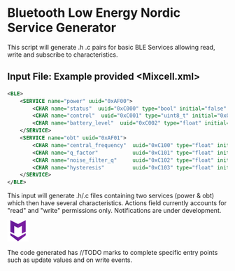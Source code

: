 # Bluetooth Low Energy Nordic Service Generator
This script will generate .h .c pairs for basic BLE Services allowing read, write and subscribe to characteristics.

## Input File: Example provided <Mixcell.xml>
```xml
<BLE>
    <SERVICE name="power" uuid="0xAF00">
        <CHAR name="status"  uuid="0xC000" type="bool" initial="false" actions="r"></CHAR>
        <CHAR name="control"  uuid="0xC001" type="uint8_t" initial="0x00" actions="rw"></CHAR>
        <CHAR name="battery_level"  uuid="0xC002" type="float" initial="0.0" actions="rw"></CHAR>
    </SERVICE>
    <SERVICE name="obt" uuid="0xAF01">
        <CHAR name="central_frequency"  uuid="0xC100" type="float" initial="1000.0" actions="rw"></CHAR>
        <CHAR name="q_factor"           uuid="0xC101" type="float" initial="10.0"   actions="rw"></CHAR>
        <CHAR name="noise_filter_q"     uuid="0xC102" type="float" initial="10.0"   actions="rw"></CHAR>
        <CHAR name="hysteresis"         uuid="0xC103" type="float" initial="10.0"   actions="rw"></CHAR>
    </SERVICE>
</BLE>
```
This input will generate .h/.c files containing two services (power & obt) which then have several characteristics. 
Actions field currently accounts for "read" and "write" permissions only. Notifications are under development. 

![alt text](https://github.com/adam-p/markdown-here/raw/master/src/common/images/icon48.png "Logo Title Text 1")

The code generated has //TODO marks to complete specific entry points such as update values and on write events. 

